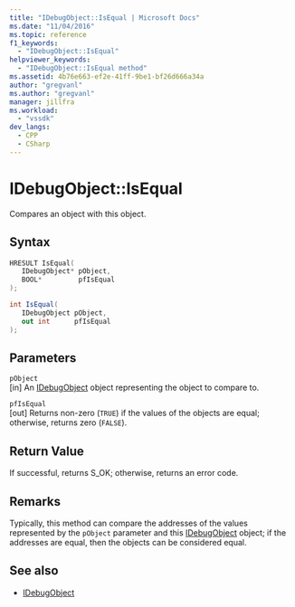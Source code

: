 ```yaml
---
title: "IDebugObject::IsEqual | Microsoft Docs"
ms.date: "11/04/2016"
ms.topic: reference
f1_keywords:
  - "IDebugObject::IsEqual"
helpviewer_keywords:
  - "IDebugObject::IsEqual method"
ms.assetid: 4b76e663-ef2e-41ff-9be1-bf26d666a34a
author: "gregvanl"
ms.author: "gregvanl"
manager: jillfra
ms.workload:
  - "vssdk"
dev_langs:
  - CPP
  - CSharp
---
```

# IDebugObject::IsEqual
Compares an object with this object.

## Syntax

```cpp
HRESULT IsEqual( 
   IDebugObject* pObject,
   BOOL*         pfIsEqual
);
```

```csharp
int IsEqual(
   IDebugObject pObject,
   out int      pfIsEqual
);
```

## Parameters
`pObject`\
[in] An [IDebugObject](../../../extensibility/debugger/reference/idebugobject.md) object representing the object to compare to.

`pfIsEqual`\
[out] Returns non-zero (`TRUE`) if the values of the objects are equal; otherwise, returns zero (`FALSE`).

## Return Value
 If successful, returns S_OK; otherwise, returns an error code.

## Remarks
 Typically, this method can compare the addresses of the values represented by the `pObject` parameter and this [IDebugObject](../../../extensibility/debugger/reference/idebugobject.md) object; if the addresses are equal, then the objects can be considered equal.

## See also
- [IDebugObject](../../../extensibility/debugger/reference/idebugobject.md)